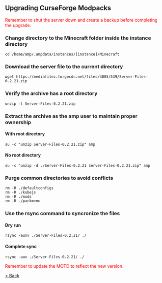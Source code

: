 ## Upgrading CurseForge Modpacks

<span style="color:red">Remember to shut the server down and create a backup before completing the upgrade.</span>

### Change directory to the Minecraft folder inside the instance directory
    cd /home/amp/.ampdata/instances/[instance]/Minecraft

### Download the server file to the current directory
    wget https://mediafilez.forgecdn.net/files/4885/539/Server-Files-0.2.21.zip

### Verify the archive has a root directory
    unzip -l Server-Files-0.2.21.zip

### Extract the archive as the amp user to maintain proper ownership

#### With root directory
    su -c "unzip Server-Files-0.2.21.zip" amp

#### No root directory
    su -c "unzip -d ./Server-Files-0.2.21 Server-Files-0.2.21.zip" amp

### Purge common directories to avoid conflicts
    rm -R ./defaultconfigs
    rm -R ./kubejs
    rm -R ./mods
    rm -R ./packmenu

### Use the rsync command to syncronize the files

#### Dry run
    rsync -aunv ./Server-Files-0.2.21/ ./

#### Complete sync
    rsync -auv ./Server-Files-0.2.21/ ./

<span style="color:red">Remember to update the MOTD to reflect the new version.</span>

[< Back](index.md)
